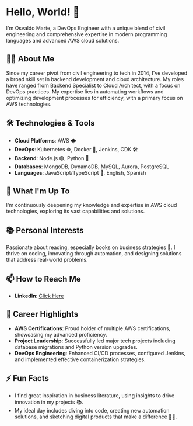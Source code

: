 # Hello, World! 👋

I'm Osvaldo Marte, a DevOps Engineer with a unique blend of civil engineering and comprehensive expertise in modern programming languages and advanced AWS cloud solutions.

## 👨‍💻 About Me

Since my career pivot from civil engineering to tech in 2014, I've developed a broad skill set in backend development and cloud architecture. My roles have ranged from Backend Specialist to Cloud Architect, with a focus on DevOps practices. My expertise lies in automating workflows and optimizing development processes for efficiency, with a primary focus on AWS technologies.

## 🛠️ Technologies & Tools

- **Cloud Platforms**: AWS 🌩️
- **DevOps**: Kubernetes ☸️, Docker 🐳, Jenkins, CDK 🛠️
- **Backend**: Node.js 🟢, Python 🐍
- **Databases**: MongoDB, DynamoDB, MySQL, Aurora, PostgreSQL
- **Languages**: JavaScript/TypeScript 📜, English, Spanish

## 🌱 What I'm Up To

I'm continuously deepening my knowledge and expertise in AWS cloud technologies, exploring its vast capabilities and solutions.

## 📚 Personal Interests

Passionate about reading, especially books on business strategies 📖. I thrive on coding, innovating through automation, and designing solutions that address real-world problems.

## 📫 How to Reach Me

- **LinkedIn**: [Click Here](https://www.linkedin.com/in/osvaldo-marte-48027b24a/)

## 🚀 Career Highlights

- **AWS Certifications**: Proud holder of multiple AWS certifications, showcasing my advanced proficiency.
- **Project Leadership**: Successfully led major tech projects including database migrations and Python version upgrades.
- **DevOps Engineering**: Enhanced CI/CD processes, configured Jenkins, and implemented effective containerization strategies.

## ⚡ Fun Facts

- I find great inspiration in business literature, using insights to drive innovation in my projects 📚.
- My ideal day includes diving into code, creating new automation solutions, and sketching digital products that make a difference 🎨🤖.
